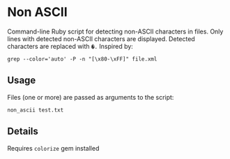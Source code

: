 Non ASCII
=========

Command-line Ruby script for detecting non-ASCII characters in files.
Only lines with detected non-ASCII characters are displayed. Detected characters are replaced with `�.`
Inspired by:

```shell
grep --color='auto' -P -n "[\x80-\xFF]" file.xml
```

Usage
-----

Files (one or more) are passed as arguments to the script:

```shell
non_ascii test.txt
```

Details
-------
Requires `colorize` gem installed
